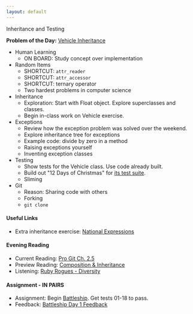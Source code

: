 ```yaml
---
layout: default
---
```


Inheritance and Testing

**Problem of the Day:** [Vehicle Inheritance](https://github.com/rposborne/rails_assignments/tree/master/exercises/vehicle_inheritance)

* Human Learning
  * ON BOARD: Study concept over implementation
* Random Items
  * SHORTCUT: `attr_reader`
  * SHORTCUT: `attr_accessor`
  * SHORTCUT: ternary operator
  * Two hardest problems in computer science
* Inheritance
  * Exploration: Start with Float object.  Explore superclasses and classes.
  * Begin in-class work on Vehicle exercise.
* Exceptions
  * Review how the exception problem was solved over the weekend.
  * Explore inheritance tree for exceptions
  * Example code: divide by zero in a method
  * Raising exceptions yourself
  * Inventing exception classes
* Testing
  * Show tests for the Vehicle class. Use code already built.
  * Build out "12 Days of Christmas" for [its test suite](https://github.com/rposborne/rails_assignments/tree/master/exercises/twelve_days_of_christmas).
  * Sliming
* Git
  * Reason: Sharing code with others
  * Forking
  * `git clone`

#### Useful Links

* Extra inheritance exercise: [National Expressions](https://github.com/rposborne/rails_assignments/tree/master/unused/exercises/national_expressions)

#### Evening Reading

* Current Reading: [Pro Git Ch. 2.5](http://git-scm.com/book/en/v2/Git-Basics-Working-with-Remotes)
* Preview Reading: [Composition & Inheritance](http://www.sitepoint.com/composition-inheritance/)
* Listening: [Ruby Rogues - Diversity](https://devchat.tv/ruby-rogues/101-rr-diversity-with-ashe-dryden)

#### Assignment - IN PAIRS

* Assignment: Begin [Battleship](https://github.com/tiyd-rails-2016-01/battleship).  Get tests 01-18 to pass.
* Feedback: [Battleship Day 1 Feedback](feedback)
